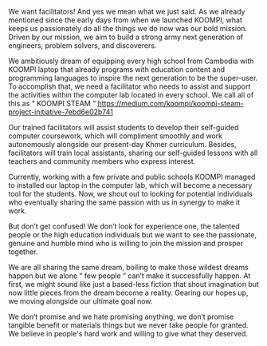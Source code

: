 We want facilitators! And yes we mean what we just said. As we already mentioned since the early days from when we launched KOOMPI, what keeps us passionately do all the things we do now was our bold mission. Driven by our mission, we aim to build a strong army next generation of engineers, problem solvers, and discoverers. 

We ambitiously dream of equipping every high school from Cambodia with KOOMPI laptop that already programs with education content and programming languages to inspire the next generation to be the super-user. To accomplish that, we need a facilitator who needs to assist and support the activities within the computer lab located in every school. We call all of this as “ KOOMPI STEAM “ https://medium.com/koompi/koompi-steam-project-initiative-7ebd6e02b741

Our trained facilitators will assist students to develop their self-guided computer coursework, which will compliment smoothly and work autonomously alongside our present-day Khmer curriculum. Besides, facilitators will train local assistants, sharing our self-guided lessons with all teachers and community members who express interest.

Currently, working with a few private and public schools KOOMPI managed to installed our laptop in the computer lab, which will become a necessary tool for the students. Now, we shout out to looking for potential individuals who eventually sharing the same passion with us in synergy to make it work. 

But don’t get confused! We don’t look for experience one, the talented people or the high education individuals but we want to see the passionate, genuine and humble mind who is willing to join the mission and prosper together.

We are all sharing the same dream, boiling to make those wildest dreams happen but we alone “ few people “ can’t make it successfully happen. At first, we might sound like just a based-less fiction that shout imagination but now little pieces from the dream become a reality. Gearing our hopes up, we moving alongside our ultimate goal now.

We don’t promise and we hate promising anything, we don’t promise tangible benefit or materials things but we never take people for granted. We believe in people's hard work and willing to give what they deserved.
